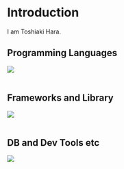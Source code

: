 # Introduction

I am Toshiaki Hara.

## Programming Languages

<img src="https://skillicons.dev/icons?i=html,css,js,php," /> <br /><br />

## Frameworks and Library

<img src="https://skillicons.dev/icons?i=laravel,wordpress" /> <br /><br />

## DB and Dev Tools etc

<img src="https://skillicons.dev/icons?i=github,vscode" /> <br /><br />
